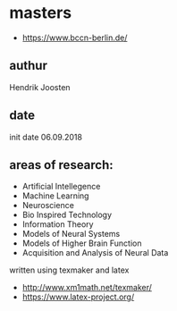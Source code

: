# masters

 - https://www.bccn-berlin.de/

## authur
Hendrik Joosten 

## date
init date 06.09.2018

## areas of research:
 - Artificial Intellegence
 - Machine Learning
 - Neuroscience
 - Bio Inspired Technology
 - Information Theory
 - Models of Neural Systems
 - Models of Higher Brain Function
 - Acquisition and Analysis of Neural Data

	
written using texmaker and latex
 - http://www.xm1math.net/texmaker/
 - https://www.latex-project.org/
 
 
